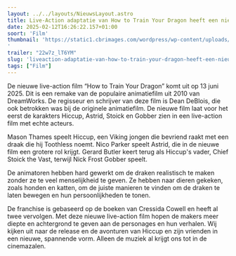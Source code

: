 ```yaml
---
layout: ../../layouts/NieuwsLayout.astro
title: Live-Action adaptatie van How to Train Your Dragon heeft een nieuwe trailer
date: 2025-02-12T16:26:22.157+01:00
soort: 'Film'
thumbnail: 'https://static1.cbrimages.com/wordpress/wp-content/uploads/2024/11/how-to-train-your-dragon-remake-featured.jpg
'
trailer: "22w7z_lT6YM"
slug: 'liveaction-adaptatie-van-how-to-train-your-dragon-heeft-een-nieuwe-trailer'
tags: ["Film"]
---
```


De nieuwe live-action film “How to Train Your Dragon” komt uit op 13 juni 2025.
Dit is een remake van de populaire animatiefilm uit 2010 van DreamWorks. De
regisseur en schrijver van deze film is Dean DeBlois, die ook betrokken was bij
de originele animatiefilm. De nieuwe film laat voor het eerst de karakters
Hiccup, Astrid, Stoick en Gobber zien in een live-action film met echte acteurs.

Mason Thames speelt Hiccup, een Viking jongen die bevriend raakt met een draak
die hij Toothless noemt. Nico Parker speelt Astrid, die in de nieuwe film een
grotere rol krijgt. Gerard Butler keert terug als Hiccup's vader, Chief Stoick
the Vast, terwijl Nick Frost Gobber speelt.

De animatoren hebben hard gewerkt om de draken realistisch te maken zonder ze te
veel menselijkheid te geven. Ze hebben naar dieren gekeken, zoals honden en
katten, om de juiste manieren te vinden om de draken te laten bewegen en hun
persoonlijkheden te tonen.

De franchise is gebaseerd op de boeken van Cressida Cowell en heeft al twee
vervolgen. Met deze nieuwe live-action film hopen de makers meer diepte en
achtergrond te geven aan de personages en hun verhalen. Wij kijken uit naar de
release en de avonturen van Hiccup en zijn vrienden in een nieuwe, spannende
vorm. Alleen de muziek al krijgt ons tot in de cinemazalen.